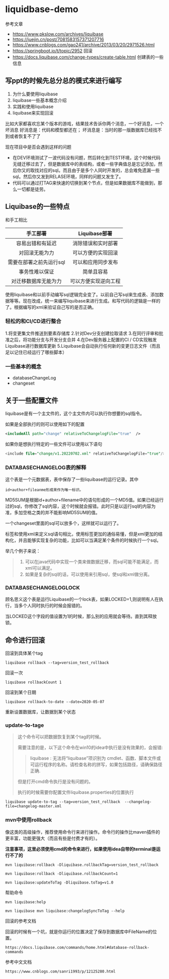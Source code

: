 # liquidbase-demo

参考文章

- https://www.pkslow.com/archives/liquibase
- https://juejin.cn/post/7081583157371207716
- https://www.cnblogs.com/gao241/archive/2013/03/20/2971526.html
- https://springboot.io/t/topic/2952  回滚
- https://docs.liquibase.com/change-types/create-table.html 创建表的一些信息

## 写ppt的时候先总分总的模式来进行编写

1. 为什么要使用liquibase
2. liquibase一些基本概念介绍
3. 实践和使用liquibase
4. liquibase来实现回滚







比如大家都喜欢忘某个版本的游戏，结果技术告诉你两个消息，一个好消息，一个坏消息
好消息是：代码和模型都还在；
坏消息是：当时的那一版数据库已经找不到或者恢复不了了

现在项目中是否会遇到这样的问题

- 在DEV环境测试了一波代码没有问题，然后转化到TEST环境，这个时候代码无缝迁移过去了，但是数据库中的表结构，或者一些字典值总是忘记添加，然后你又的取找对应的sql。而且由于是多个人同时开发的，总会难免遗漏一些sql。然后你又发到RELASE环境，同样的问题又发生了。
- 代码可以通过打TAG来快速的切换到某个节点，但是如果数据库不能做到，那么一切都是徒劳。



## Liquibase的一些特点

和手工相比


|        手工部署         |    Liquibase部署     |
| :---------------------: | :------------------: |
|    容易出错和有延迟     |  消除错误和实时部署  |
|     对回滚无能为力      |  可以方便的实现回滚  |
| 需要在部署之前先运行sql |  可以和应用同步发布  |
|     事务性难以保证      |      简单且容易      |
|  对迁移数据库无能为力   | 可以方便实现逆向工程 |

使用liquibase和以前手动编写sql逻辑完全变了。以前自己写sql来生成表、添加数据等等。现在改成，统一来编写liquibase来进行生成。和写代码的逻辑是一样的了。根据编写的xml来验证自己写的是否正确。

### 轻松的和CI/CD进行整合

1.将变更集文件推送到要素存储库
 2.针对Dev分支创建拉取请求
 3.在同行评审和批准之后，将功能分支与开发分支合并
 4.在Dev服务器上配置的CI / CD实现触发Liquibase进行数据库更新
 5.Liquibase会自动执行任何新的变更日志文件（而且足以记住已经运行了哪些脚本）





### 一些基本的概念

- databaseChangeLog
- changeset



## 关于一些配置文件

liquibase是有一个主文件的，这个主文件内可以执行你想要的sql指令。

如果是全部执行的则可以使用如下的配置

```xml
<includeAll path="change" relativeToChangelogFile="true"  />
```

如果你是想执行特定的一些文件可以使用以下语句

```sql
<include file="change/v1.20220702.xml" relativeToChangelogFile="true"/>
```

### DATABASECHANGELOG表的解释

这个表是一个元数据表，表中保存了一些liquibase的运行记录。其中

```
id+author+fileanme形成来作为唯一标识。
```

MD5SUM是根据id+author+filename中的语句形成的一个MD5值。如果已经运行过的sql，你修改了sql内容，这个时候就会报错。此时只是以运行sql的内容为准，多加空格之类的并不能影响MD5SUM的值。



一个changeset里面的sql可以放多个，这样就可以运行了。

<sq></sql>标签和使用xml来定义sql语句相比，使用<sql>标签更加的通俗易懂，但是xml更加的结构化，并且能够实现复杂的功能，比如可以当满足某个条件的时候执行一个sql。

举几个例子来说：

> 1. 可以在java代码中实现一个类来做数据迁移，而sql可能不能满足，而xml可以满足。
> 2. 如果是复杂的sql的话，可以使用<sqlFile>来引用sql，使sql和xml做分离。

### DATABASECHANGELOGLOCK

顾名思义这个表是运行Liquibase的一个lock表，如果LOCKED=1,则说明有人在执行，当多个人同时执行的时候会报错的。

当LOCKED这个字段的值设置为1的时候，那么别的应用就会等待。直到其释放锁。

## 命令进行回滚

回滚到具体某个tag

```
liquibase rollback --tag=version_test_rollback
```

回滚一次

```
liquibase rollbackCount 1
```

回滚到某个日期

```
liquibase rollback-to-date --date=2020-05-07
```

重新设置数据库，让数据到某个状态

### update-to-tage

> 这个命令可以把数据恢复到某个tag的时候。
>
> 需要注意的是，以下这个命令在win10的idea中执行是没有效果的，会报错:
>
> > liquibase : 无法将“liquibase”项识别为 cmdlet、函数、脚本文件或可运行程序的名称。请检查名称的拼写，如果包括路径，请确保路径正确.
>
> 但是打开cmd命令执行是没有问题的。
>
> 执行的时候需要你配置文件liquibase.properties的位置执行

```
liquibase update-to-tag --tag=version_test_rollback  --changelog-file=changelog-master.xml
```

### mvn中使用rollback

像这类的高级操作，推荐使用命令行来进行操作。命令行的操作比maven插件的更丰富，功能更强大（而且有些是付费才有的）。

**注意事项，这里必须使用cmd的命令来进行，如果使用idea自带的terminal是运行不了的**

```
mvn liquibase:rollback -Dliquibase.rollbackTag=version_test_rollback
```

```
mvn liquibase:rollback -Dliquibase.rollbackCount=1
```

```
mvn liquibase:updateToTag -Dliquibase.toTag=v1.0
```

帮助命令

```linux
mvn liquibase:help

mvn liquibase mvn liquibase:changelogSyncToTag --help
```

回滚的参考文档

回滚的时候有一个坑，就是你运行的位置决定了保存到数据库中FileName的位置。



```
https://docs.liquibase.com/commands/home.html#database-rollback-commands
```

参考中文文档

```
https://www.cnblogs.com/sanri1993/p/12125280.html
```
